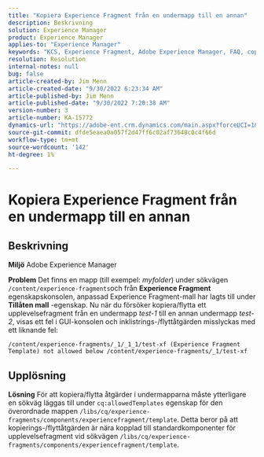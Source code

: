 ```yaml
---
title: "Kopiera Experience Fragment från en undermapp till en annan"
description: Beskrivning
solution: Experience Manager
product: Experience Manager
applies-to: "Experience Manager"
keywords: "KCS, Experience Fragment, Adobe Experience Manager, FAQ, copy, sub folder"
resolution: Resolution
internal-notes: null
bug: false
article-created-by: Jim Menn
article-created-date: "9/30/2022 6:23:34 AM"
article-published-by: Jim Menn
article-published-date: "9/30/2022 7:20:38 AM"
version-number: 3
article-number: KA-15772
dynamics-url: "https://adobe-ent.crm.dynamics.com/main.aspx?forceUCI=1&pagetype=entityrecord&etn=knowledgearticle&id=11662266-8840-ed11-9db1-0022480866ad"
source-git-commit: dfde5eaea0a057f2d47ff6c02af73648c0c4f66d
workflow-type: tm+mt
source-wordcount: '142'
ht-degree: 1%

---
```


# Kopiera Experience Fragment från en undermapp till en annan

## Beskrivning


<b>Miljö</b>
Adobe Experience Manager

<b>Problem</b>
Det finns en mapp (till exempel: *myfolder*) under sökvägen `/content/experience-fragments`och från <b>Experience Fragment</b> egenskapskonsolen, anpassad Experience Fragment-mall har lagts till under <b>Tillåten mall</b> -egenskap.
Nu när du försöker kopiera/flytta ett upplevelsefragment från en undermapp *test-1* till en annan undermapp *test-2*, visas ett fel i GUI-konsolen och inklistrings-/flyttåtgärden misslyckas med ett liknande fel:


```
/content/experience-fragments/_1/_1_1/test-xf (Experience Fragment Template) not allowed below /content/experience-fragments/_1/test-xf
```



## Upplösning


<b>Lösning</b>
För att kopiera/flytta åtgärder i undermapparna måste ytterligare en sökväg läggas till under `cq:allowedTemplates` egenskap för den överordnade mappen `/libs/cq/experience-fragments/components/experiencefragment/template`.
Detta beror på att kopierings-/flyttåtgärden är nära kopplad till standardkomponenter för upplevelsefragment vid sökvägen `/libs/cq/experience-fragments/components/experiencefragment/template`.


